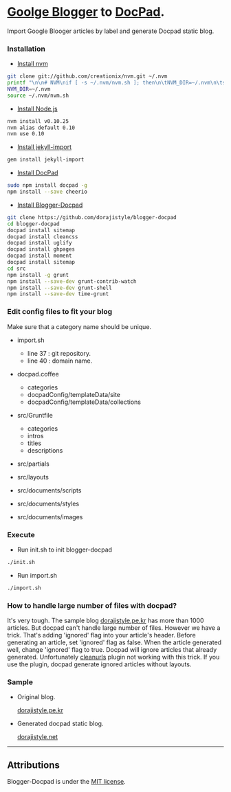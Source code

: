 # [Goolge Blogger](https://www.blogger.com/) to [DocPad](https://github.com/bevry/docpad).

Import Google Blooger articles by label and generate Docpad static blog.


### Installation

* [Install nvm](https://github.com/creationix/nvm)

```bash
git clone git://github.com/creationix/nvm.git ~/.nvm
printf "\n\n# NVM\nif [ -s ~/.nvm/nvm.sh ]; then\n\tNVM_DIR=~/.nvm\n\tsource ~/.nvm/nvm.sh\nfi" >> ~/.bashrc
NVM_DIR=~/.nvm
source ~/.nvm/nvm.sh
```

* [Install Node.js](http://nodejs.org/)

```bash 
nvm install v0.10.25
nvm alias default 0.10
nvm use 0.10
```
* [Install jekyll-import](https://github.com/jekyll/jekyll-import)

```bash
gem install jekyll-import
```

* [Install DocPad](https://github.com/bevry/docpad)
                
```bash
sudo npm install docpad -g
npm install --save cheerio
```

* [Install Blogger-Docpad](https://github.com/dorajistyle/blogger-docpad)

```bash
git clone https://github.com/dorajistyle/blogger-docpad 
cd blogger-docpad
docpad install sitemap
docpad install cleancss 
docpad install uglify
docpad install ghpages
docpad install moment
docpad install sitemap
cd src
npm install -g grunt
npm install --save-dev grunt-contrib-watch 
npm install --save-dev grunt-shell
npm install --save-dev time-grunt
```

### Edit config files to fit your blog

  Make sure that a category name should be unique.

  * import.sh
    * line 37 : git repository.
    * line 40 : domain name.

  * docpad.coffee
    * categories
    * docpadConfig/templateData/site
    * docpadConfig/templateData/collections

  * src/Gruntfile
    * categories
    * intros
    * titles
    * descriptions

  * src/partials
  * src/layouts
  * src/documents/scripts
  * src/documents/styles
  * src/documents/images

### Execute

* Run init.sh to init blogger-docpad
                
```bash
./init.sh
```

* Run import.sh

```bash
./import.sh
```

### How to handle large number of files with docpad?

It's very tough. The sample blog [dorajistyle.pe.kr](http://dorajistyle.pe.kr) has more than 1000 articles. But docpad can't handle large number of files. However we have a trick. That's adding 'ignored' flag into your article's header. Before generating an article, set 'ignored' flag as false. When the article generated well, change 'ignored' flag to true. Docpad will ignore articles that already generated. Unfortunately [cleanurls](https://github.com/docpad/docpad-plugin-cleanurls) plugin not working with this trick. If you use the plugin, docpad generate ignored articles without layouts.


### Sample

* Original blog.

  [dorajistyle.pe.kr](http://dorajistyle.pe.kr)

* Generated docpad static blog.

  [dorajistyle.net](http://dorajistyle.net)

________________________

## Attributions

Blogger-Docpad is under the [MIT license](http://opensource.org/licenses/MIT).

